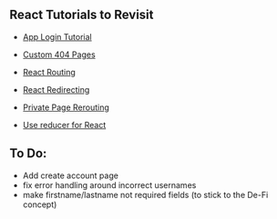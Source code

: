 ## React Tutorials to Revisit 

- [App Login Tutorial](https://www.digitalocean.com/community/tutorials/how-to-add-login-authentication-to-react-applications#introduction)

- [Custom 404 Pages](https://naveenda.medium.com/creating-a-custom-404-notfound-page-with-react-routers-56af9ad67807)

- [React Routing](https://blog.logrocket.com/react-router-dom-tutorial-examples/)

- [React Redirecting](https://www.pluralsight.com/guides/how-to-set-react-router-default-route-redirect-to-home)

- [Private Page Rerouting](https://dev.to/nilanth/how-to-create-public-and-private-routes-using-react-router-72m#:~:text=The%20private%20route%20component%20is,is%20authenticated%20(Logged%20in).)

- [Use reducer for React](https://www.digitalocean.com/community/tutorials/how-to-build-forms-in-react)

## To Do:
- Add create account page
- fix error handling around incorrect usernames
- make firstname/lastname not required fields (to stick to the De-Fi concept)